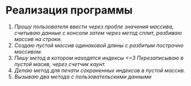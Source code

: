 # Реализация программы 
1. _Прошу пользователя ввести через пробле значения массива, считываю данные с консоли затем через метод сплит, разбиваю массив на строки._
2. _Создаю пустой массив одинаковой длины с разбитым построчно массивом._
3. _Пишу метод в котором находятся индексы <=3 Перезаписываю в пустой масив, через счетчик каунт._
4. _Делаю метод для печати сохраненных индексов в пустой массив._
5. _Вызываю два метода с пользовательскими данными_